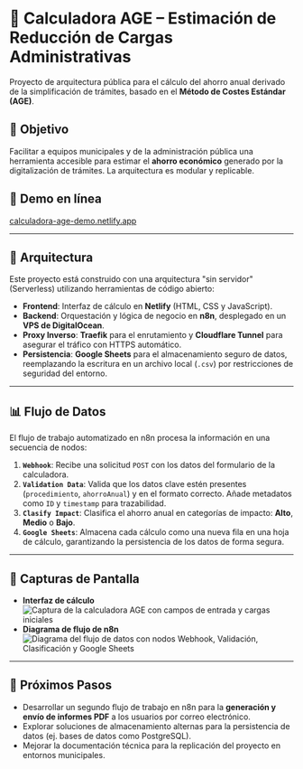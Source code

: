 # 📘 Calculadora AGE – Estimación de Reducción de Cargas Administrativas

Proyecto de arquitectura pública para el cálculo del ahorro anual derivado de la simplificación de trámites, basado en el **Método de Costes Estándar (AGE)**.

## 🧭 Objetivo

Facilitar a equipos municipales y de la administración pública una herramienta accesible para estimar el **ahorro económico** generado por la digitalización de trámites. La arquitectura es modular y replicable.

## 🔗 Demo en línea

[calculadora-age-demo.netlify.app](https://calculadora-age-demo.netlify.app)

---

## 🧱 Arquitectura

Este proyecto está construido con una arquitectura "sin servidor" (Serverless) utilizando herramientas de código abierto:

* **Frontend**: Interfaz de cálculo en **Netlify** (HTML, CSS y JavaScript).
* **Backend**: Orquestación y lógica de negocio en **n8n**, desplegado en un **VPS de DigitalOcean**.
* **Proxy Inverso**: **Traefik** para el enrutamiento y **Cloudflare Tunnel** para asegurar el tráfico con HTTPS automático.
* **Persistencia**: **Google Sheets** para el almacenamiento seguro de datos, reemplazando la escritura en un archivo local (`.csv`) por restricciones de seguridad del entorno.

---

## 📊 Flujo de Datos

El flujo de trabajo automatizado en n8n procesa la información en una secuencia de nodos:

1.  **`Webhook`**: Recibe una solicitud `POST` con los datos del formulario de la calculadora.
2.  **`Validation Data`**: Valida que los datos clave estén presentes (`procedimiento`, `ahorroAnual`) y en el formato correcto. Añade metadatos como `ID` y `timestamp` para trazabilidad.
3.  **`Clasify Impact`**: Clasifica el ahorro anual en categorías de impacto: **Alto**, **Medio** o **Bajo**.
4.  **`Google Sheets`**: Almacena cada cálculo como una nueva fila en una hoja de cálculo, garantizando la persistencia de los datos de forma segura.

---

## 📸 Capturas de Pantalla

* **Interfaz de cálculo**
    ![Captura de la calculadora AGE con campos de entrada y cargas iniciales](assets/calculadora-age.png)
* **Diagrama de flujo de n8n**
    ![Diagrama del flujo de datos con nodos Webhook, Validación, Clasificación y Google Sheets](assets/flujo-n8n.png)

---

## 📌 Próximos Pasos

* Desarrollar un segundo flujo de trabajo en n8n para la **generación y envío de informes PDF** a los usuarios por correo electrónico.
* Explorar soluciones de almacenamiento alternas para la persistencia de datos (ej. bases de datos como PostgreSQL).
* Mejorar la documentación técnica para la replicación del proyecto en entornos municipales.